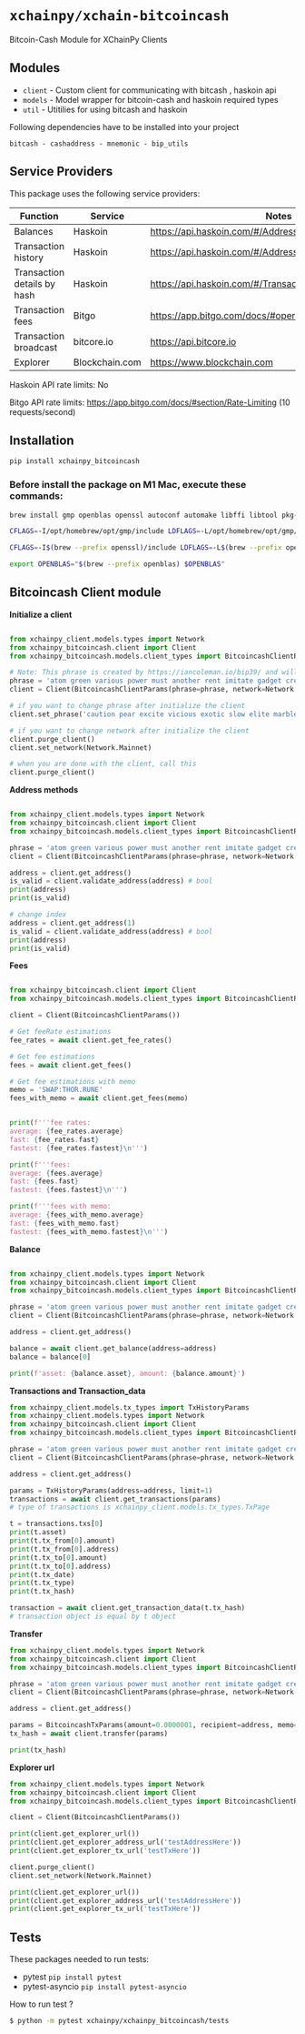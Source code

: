 # `xchainpy/xchain-bitcoincash`

Bitcoin-Cash Module for XChainPy Clients

## Modules

- `client` - Custom client for communicating with bitcash , haskoin api
- `models` - Model wrapper for bitcoin-cash and haskoin required types
- `util` - Utitilies for using bitcash and haskoin

Following dependencies have to be installed into your project

```
bitcash - cashaddress - mnemonic - bip_utils
```

## Service Providers

This package uses the following service providers:

| Function                    | Service       | Notes                                                                            |
| --------------------------- | ------------- | -------------------------------------------------------------------------------- |
| Balances                    | Haskoin       | https://api.haskoin.com/#/Address/getBalance                                     |
| Transaction history         | Haskoin       | https://api.haskoin.com/#/Address/getAddressTxsFull                              |
| Transaction details by hash | Haskoin       | https://api.haskoin.com/#/Transaction/Transaction                                |
| Transaction fees            | Bitgo         | https://app.bitgo.com/docs/#operation/v2.tx.getfeeestimate                       |
| Transaction broadcast       | bitcore.io    | https://api.bitcore.io                                                           |
| Explorer                    | Blockchain.com| https://www.blockchain.com                                                       |

Haskoin API rate limits: No

Bitgo API rate limits: https://app.bitgo.com/docs/#section/Rate-Limiting (10 requests/second)


## Installation

```bash
pip install xchainpy_bitcoincash
```

### Before install the package on M1 Mac, execute these commands:

```bash
brew install gmp openblas openssl autoconf automake libffi libtool pkg-config

CFLAGS=-I/opt/homebrew/opt/gmp/include LDFLAGS=-L/opt/homebrew/opt/gmp/lib pip3 install fastecdsa

CFLAGS=-I$(brew --prefix openssl)/include LDFLAGS=-L$(brew --prefix openssl)/lib pip3 install scrypt

export OPENBLAS="$(brew --prefix openblas) $OPENBLAS"
```


Bitcoincash Client module
-----------------

**Initialize a client**

```python

from xchainpy_client.models.types import Network
from xchainpy_bitcoincash.client import Client
from xchainpy_bitcoincash.models.client_types import BitcoincashClientParams

# Note: This phrase is created by https://iancoleman.io/bip39/ and will never been used in a real-world
phrase = 'atom green various power must another rent imitate gadget creek fat then'
client = Client(BitcoincashClientParams(phrase=phrase, network=Network.Testnet))

# if you want to change phrase after initialize the client
client.set_phrase('caution pear excite vicious exotic slow elite marble attend science strategy rude')

# if you want to change network after initialize the client
client.purge_client()
client.set_network(Network.Mainnet)

# when you are done with the client, call this
client.purge_client()
 ```
    


**Address methods**

```python

from xchainpy_client.models.types import Network
from xchainpy_bitcoincash.client import Client
from xchainpy_bitcoincash.models.client_types import BitcoincashClientParams

phrase = 'atom green various power must another rent imitate gadget creek fat then'
client = Client(BitcoincashClientParams(phrase=phrase, network=Network.Testnet))

address = client.get_address()
is_valid = client.validate_address(address) # bool
print(address)
print(is_valid)

# change index
address = client.get_address(1)
is_valid = client.validate_address(address) # bool
print(address)
print(is_valid)
```

**Fees**

```python

from xchainpy_bitcoincash.client import Client
from xchainpy_bitcoincash.models.client_types import BitcoincashClientParams

client = Client(BitcoincashClientParams())

# Get feeRate estimations
fee_rates = await client.get_fee_rates()

# Get fee estimations
fees = await client.get_fees()

# Get fee estimations with memo
memo = 'SWAP:THOR.RUNE'
fees_with_memo = await client.get_fees(memo)


print(f'''fee rates: 
average: {fee_rates.average}
fast: {fee_rates.fast}
fastest: {fee_rates.fastest}\n''')

print(f'''fees: 
average: {fees.average}
fast: {fees.fast}
fastest: {fees.fastest}\n''')

print(f'''fees with memo: 
average: {fees_with_memo.average}
fast: {fees_with_memo.fast}
fastest: {fees_with_memo.fastest}\n''')
```

**Balance**

```python

from xchainpy_client.models.types import Network
from xchainpy_bitcoincash.client import Client
from xchainpy_bitcoincash.models.client_types import BitcoincashClientParams

phrase = 'atom green various power must another rent imitate gadget creek fat then'
client = Client(BitcoincashClientParams(phrase=phrase, network=Network.Testnet))

address = client.get_address()

balance = await client.get_balance(address=address)
balance = balance[0]

print(f'asset: {balance.asset}, amount: {balance.amount}')
```

**Transactions and Transaction_data**

```python
from xchainpy_client.models.tx_types import TxHistoryParams
from xchainpy_client.models.types import Network
from xchainpy_bitcoincash.client import Client
from xchainpy_bitcoincash.models.client_types import BitcoincashClientParams

phrase = 'atom green various power must another rent imitate gadget creek fat then'
client = Client(BitcoincashClientParams(phrase=phrase, network=Network.Testnet))

address = client.get_address()

params = TxHistoryParams(address=address, limit=1)
transactions = await client.get_transactions(params)
# type of transactions is xchainpy_client.models.tx_types.TxPage

t = transactions.txs[0]
print(t.asset)
print(t.tx_from[0].amount)
print(t.tx_from[0].address)
print(t.tx_to[0].amount)
print(t.tx_to[0].address)
print(t.tx_date)
print(t.tx_type)
print(t.tx_hash)

transaction = await client.get_transaction_data(t.tx_hash)
# transaction object is equal by t object
```

**Transfer**

```python
from xchainpy_client.models.types import Network
from xchainpy_bitcoincash.client import Client
from xchainpy_bitcoincash.models.client_types import BitcoincashClientParams, BitcoincashTxParams

phrase = 'atom green various power must another rent imitate gadget creek fat then'
client = Client(BitcoincashClientParams(phrase=phrase, network=Network.Testnet))

address = client.get_address()

params = BitcoincashTxParams(amount=0.0000001, recipient=address, memo='memo')
tx_hash = await client.transfer(params)

print(tx_hash)
```

**Explorer url**

```python
from xchainpy_client.models.types import Network
from xchainpy_bitcoincash.client import Client
from xchainpy_bitcoincash.models.client_types import BitcoincashClientParams

client = Client(BitcoincashClientParams())

print(client.get_explorer_url())
print(client.get_explorer_address_url('testAddressHere'))
print(client.get_explorer_tx_url('testTxHere'))

client.purge_client()
client.set_network(Network.Mainnet)

print(client.get_explorer_url())
print(client.get_explorer_address_url('testAddressHere'))
print(client.get_explorer_tx_url('testTxHere'))
```



## Tests

These packages needed to run tests:

- pytest `pip install pytest`
- pytest-asyncio `pip install pytest-asyncio`

How to run test ?

```bash
$ python -m pytest xchainpy/xchainpy_bitcoincash/tests
```

